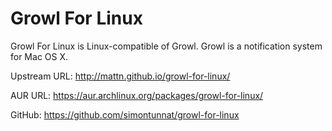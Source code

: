 # Growl For Linux

Growl For Linux is Linux-compatible of Growl. Growl is a notification system for Mac OS X.

Upstream URL: http://mattn.github.io/growl-for-linux/

AUR URL: https://aur.archlinux.org/packages/growl-for-linux/

GitHub: https://github.com/simontunnat/growl-for-linux
